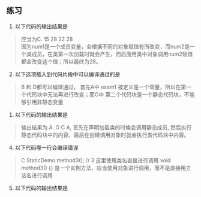 ## 练习
1. 以下代码的输出结果是
> 应当为C. 15 28 22 28  
> 因为num1是一个成员变量，会根据不同的对象赋值有所改变，而num2是一个类成员，在类第一次加载时就会产生，而后面用类中对象调用num2赋值都会改变这个值；所以最终为28。

2. 以下选项插入到代码片段中可以编译通过的是
> B 和 D都可以编译通过，
> 首先A中 exam1 被定义是一个常量，所以在第一个代码块中无法再进行改变；而C中 第二个代码块是一个静态代码块，不能够引用非静态变量

1. 以下代码的输出结果是
> 输出结果为 A. O C A, 首先在声明加载类的时候会调用静态成员, 然后执行静态代码块中的内容，最后在创建调用对象时就会执行类代码块中内容。

4. 以下代码哪一行会编译错误
> C
> StaticDemo.method3(); // 3 这里使用类名直接进行调用
> void method3() {} 是一个实例方法，应当使用对象进行调用，而不是直接用方法名进行调用

5. 以下代码的输出结果是
> 